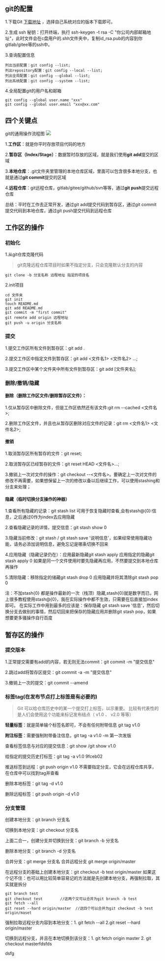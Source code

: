 ## git的配置
1.下载Git [下载地址](https://git-scm.com/downloads) ，选择自己系统对应的版本下载即可。

2.生成 ssh 秘钥：打开终端，执行 ssh-keygen -t rsa -C "你公司内部邮箱地址"，此时文件会在c盘用户的.shh文件夹中，复制id_rsa.pub的内容到你gitlab/gitee等的ssh中。

3.查询配置信息
```
列出当前配置：git config --list;
列出repository配置：git config --local --list;
列出全局配置：git config --global --list;
列出系统配置：git config --system --list;
```

4.全局配置git的用户名和邮箱
```
git config --global user.name "xxx"
git config --global user.email "xxx@xx.com"
```

## 四个关键点
git的通用操作流程图
![](https://user-gold-cdn.xitu.io/2018/4/25/162fcc0987bf1c0a?imageView2/0/w/1280/h/960/format/webp/ignore-error/1)

1.**工作区**：就是你平时存放项目代码的地方

2.**暂存区（Index/Stage）**：数据暂时存放的区域，就是我们使用**git add**提交的区域

3.**本地仓库**：.git文件夹里管理的本地仓库区域，里面可以包含很多本地分支，也就是通过**git commit**提交的区域

4.**远程仓库**：git远程仓库，gitlab/gitee/github/svn等等，通过**git push**提交远程仓库

总结：平时在工作去正常开发，通过git add提交代码到暂存区，通过git commit提交代码到本地仓库，通过git push提交代码到远程仓库
## 工作区的操作
### 初始化
1.从git仓库克隆代码
> git克隆远程仓库项目时如果不指定分支，只会克隆默认分支的内容
```
git clone -b 分支名称 远程地址 指定的项目名
```

2.init项目
```
cd 文件夹
git init
touch README.md
git add README.md
git commit -m "first commit"
git remote add origin 远程地址
git push -u origin 分支名称
```
### 提交
1.提交工作区所有文件到暂存区：git add . 

2.提交工作区中指定文件到暂存区：git add <文件名1> <文件名2> ...;

3.提交工作区中某个文件夹中所有文件到暂存区：git add [文件夹名];

### 删除/撤销/隐藏
#### 删除（删除工作区文件/删除暂存区文件）：

1.仅从暂存区中删除文件，但是工作区依然还有该文件:git rm --cached <文件名>;

2.删除工作区文件，并且也从暂存区删除对应文件的记录：git rm <文件名1> <文件名2>;
#### 撤销
1.取消暂存区所有暂存的文件：git reset;

2.取消暂存区已经暂存的文件：git reset HEAD <文件名>...;

3.撤销上一次对文件的操作：git checkout --<文件名>。要确定上一次对文件的修改不再需要，如果想保留上一次的修改以备以后继续工作，可以使用stashing和分支来处理；

#### 隐藏（临时切换分支操作的神器）
1.查看所有隐藏的记录：git stash list  可用于恢复隐藏时查看,会有stash@{0}:信息，之后通过0作为index去应用隐藏

2.查看隐藏记录的详情，提交信息：git stash show 0

3.隐藏当前修改：git stash / git stash save '说明信息'，如果经常使用隐藏功能，请务必添加说明信息，避免忘记是哪条切换不回来

4.应用隐藏（隐藏记录仍在）：应用最新隐藏git stash apply 应用指定的隐藏git stash apply 0  如果是同一个文件使用时要先隐藏再应用，不然要提交到本地仓库再操作

5.清除隐藏：移除指定的储藏git stash drop 0 应用隐藏并将其清除git stash pop 0

注：不加stash{0} 都是操作最新的一次（栈顶）隐藏,stash{0}就是数字而已，网上很多教程使用stash@{0}，我在实际操作中都不生效，只需要在后直接加index即可。
在实际工作中用到最多的应该是：保存隐藏 git stash save '信息'，然后切换分支去做别的事情，然后切回来把保存的隐藏应用并删除git stash pop，如果想要更多骚操作自行百度

## 暂存区的操作
### 提交版本 
1.正常提交需要有add的内容，若无则无法commit：git commit -m "提交信息"

2.跳过add将暂存区提交：git commit -a -m "提交信息"

3.撤销上一次的提交：git commit --amend

### 标签tag(在发布节点打上标签是有必要的)
>Git 可以给仓库历史中的某一个提交打上标签，以示重要。 比较有代表性的是人们会使用这个功能来标记发布结点（ v1.0 、 v2.0 等等）

**轻量标签**：就是简单输个标签名即可，不会有任何附带信息 git tag v1.0

**附注标签**：需要强制附带备注信息，git tag -a v1.0 -m 第一次发版

查看标签信息与对应的提交信息：git show /git show v1.0

给指定的提交历史打标签：git tag -a v1.0 9fceb02

推送标签到远程：git push origin v1.0  不需要指定分支，它会在远程仓库共享，在仓库中可以找到tag并查看

删除本地标签：git tag -d v1.0

删除远程标签：git push origin -d v1.0

### 分支管理

创建本地分支：git branch 分支名

切换到本地分支：git checkout 分支名

上面二合一，创建分支并切换到分支：git branch -b 分支名

删除本地分支：git branch -d 分支名

合并分支：git merge 分支名 合并远程分支 git merge origin/master

在远程分支的基础上创建本地分支：git checkout -b test origin/master 如果这个记不住：也可以用比较简单容易记的方法就是先创建本地分支，再强制拉取，其实就是拆分
```
git branch test
git checkout test        //这两个又可以合并为git branch -b test
git fetch --all
git reset --hard origin/master  //这四个可以合并为git checkout -b test origin/maset
```

强制拉取远程分支内容到本地分支：1. git fetch --all 2.git reset --hard origin/master

切换到远程分支，并且在本地切换到该分支：1. git fetch origin master 2. git checkout masterfdsfds

dsfg





